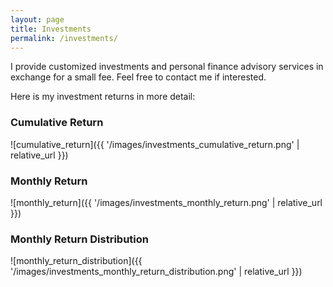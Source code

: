 ```yaml
---
layout: page
title: Investments
permalink: /investments/
---
```


I provide customized investments and personal finance advisory services in exchange for a small fee. Feel free to contact me if interested.

Here is my investment returns in more detail:

### Cumulative Return

![cumulative_return]({{ '/images/investments_cumulative_return.png' | relative_url }})

### Monthly Return

![monthly_return]({{ '/images/investments_monthly_return.png' | relative_url }})

### Monthly Return Distribution

![monthly_return_distribution]({{ '/images/investments_monthly_return_distribution.png' | relative_url }})

